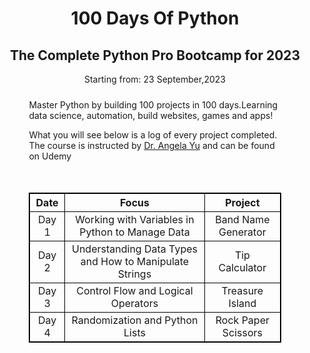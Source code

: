 

<h1 style="text-align:center;"> 100 Days Of Python </h1>

<h2 style="text-align:center;"> The Complete Python Pro Bootcamp for 2023</h2>
<p style="text-align: center;">Starting from: 23 September,2023</p>
<div class="center">
Master Python by building 100 projects in 100 days.Learning data science, automation, build websites, games and apps!

What you will see below is a log of every project completed. The course is instructed by [Dr. Angela Yu](https://www.udemy.com/course/100-days-of-code/) and can be found on Udemy
</div>

<div class="center">

<table >
 <tr >
<th>Date</th>
<th>Focus</th>
<th>Project</th>
</tr>
<tr>
<td>Day 1</td>
<td>Working with Variables in Python to Manage Data</td>
<td> Band Name Generator</td>
</tr>
<tr>
<td>Day 2</td>
<td> Understanding Data Types and How to Manipulate Strings</td>
<td> Tip Calculator</td>
</tr>
<tr>
<td>Day 3</td>
<td> Control Flow and Logical Operators</td>
<td> Treasure Island</td>
</tr>
<td>Day 4</td>
<td> Randomization and Python Lists</td>
<td> Rock Paper Scissors</td>
</tr>

</table>
</div>


<style>
table, th, td {
  border:1px solid black;
  border-collapse: collapse;
  text-align: center;
}

table{width:100%

}

.center {

  margin: auto;
  width: 80%;
  padding: 10px;
}
</style>

